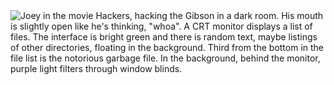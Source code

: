 ---
---
<img id="joey" alt="Joey in the movie Hackers, hacking the Gibson in a dark room. His mouth is slightly open like he's thinking, &quot;whoa&quot;. A CRT monitor displays a list of files. The interface is bright green and there is random text, maybe listings of other directories, floating in the background. Third from the bottom in the file list is the notorious garbage file. In the background, behind the monitor, purple light filters through window blinds." src="images/joey.jpg">
